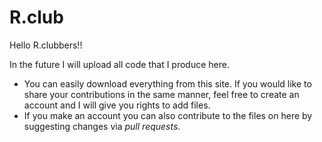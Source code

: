 # R.club
  
Hello R.clubbers!!

In the future I will upload all code that I produce here. 
* You can easily download everything from this site. If you would like to share your contributions in the same manner, feel free to create an account and I will give you rights to add files.
* If you make an account you can also contribute to the files on here by suggesting changes via *pull requests*.
